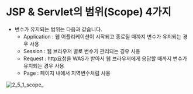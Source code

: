 # JSP & Servlet의 범위(Scope) 4가지

- 변수가 유지되는 범위는 다음과 같습니다.
    - Application : 웹 어플리케이션이 시작되고 종료될 때까지 변수가 유지되는 경우 사용
    - Session : 웹 브라우저 별로 변수가 관리되는 경우 사용
    - Request : http요청을 WAS가 받아서 웹 브라우저에게 응답할 때까지 변수가 유지되는 경우 사용
    - Page : 페이지 내에서 지역변수처럼 사용

![2_5_1_scope_](https://user-images.githubusercontent.com/46203866/94274193-58447680-ff80-11ea-8ca1-455c74ebb838.jpg)